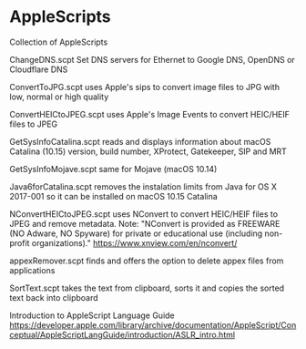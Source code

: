 # AppleScripts

Collection of AppleScripts 

ChangeDNS.scpt Set DNS servers for Ethernet to Google DNS, OpenDNS or Cloudflare DNS

ConvertToJPG.scpt uses Apple's sips to convert image files to JPG with low, normal or high quality

ConvertHEICtoJPEG.scpt uses Apple's Image Events to convert HEIC/HEIF files to JPEG

GetSysInfoCatalina.scpt reads and displays information about macOS Catalina (10.15) version, build number, XProtect, Gatekeeper, SIP and MRT

GetSysInfoMojave.scpt same for Mojave (macOS 10.14)

Java6forCatalina.scpt removes the instalation limits from Java for OS X 2017-001 so it can be installed on macOS 10.15 Catalina

NConvertHEICtoJPEG.scpt uses NConvert to convert HEIC/HEIF files to JPEG and remove metadata.
Note: "NConvert is provided as FREEWARE (NO Adware, NO Spyware) for private or educational use (including non-profit organizations)." https://www.xnview.com/en/nconvert/

appexRemover.scpt finds and offers the option to delete appex files from applications

SortText.scpt takes the text from clipboard, sorts it and copies the sorted text back into clipboard

Introduction to AppleScript Language Guide https://developer.apple.com/library/archive/documentation/AppleScript/Conceptual/AppleScriptLangGuide/introduction/ASLR_intro.html

